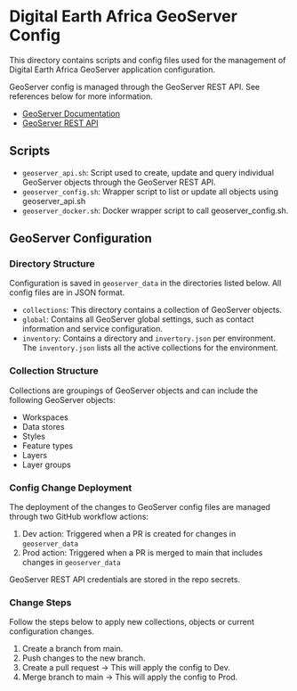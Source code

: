 # Digital Earth Africa GeoServer Config
This directory contains scripts and config files used for the management of Digital Earth Africa GeoServer application configuration.

GeoServer config is managed through the GeoServer REST API. See references below for more information.

- [GeoServer Documentation](https://docs.geoserver.org/)
- [GeoServer REST API](https://docs.geoserver.org/stable/en/user/rest/)

## Scripts
- `geoserver_api.sh`: Script used to create, update and query individual GeoServer objects through the GeoServer REST API.
- `geoserver_config.sh`: Wrapper script to list or update all objects using geoserver_api.sh
- `geoserver_docker.sh`: Docker wrapper script to call geoserver_config.sh. 

## GeoServer Configuration
### Directory Structure
Configuration is saved in `geoserver_data` in the directories listed below. All config files are in JSON format.

- `collections`: This directory contains a collection of GeoServer objects.
- `global`: Contains all GeoServer global settings, such as contact information and service configuration.
- `inventory`: Contains a directory and `invertory.json` per environment. The `inventory.json` lists all the active collections for the environment.

### Collection Structure
Collections are groupings of GeoServer objects and can include the following GeoServer objects:
- Workspaces
- Data stores
- Styles
- Feature types
- Layers
- Layer groups

### Config Change Deployment
The deployment of the changes to GeoServer config files are managed through two GitHub workflow actions:
1. Dev action: Triggered when a PR is created for changes in `geoserver_data`
2. Prod action: Triggered when a PR is merged to main that includes changes in `geoserver_data`


GeoServer REST API credentials are stored in the repo secrets.

### Change Steps
Follow the steps below to apply new collections, objects or current configuration changes.
1. Create a branch from main.
2. Push changes to the new branch.
3. Create a pull request -> This will apply the config to Dev.
4. Merge branch to main -> This will apply the config to Prod.